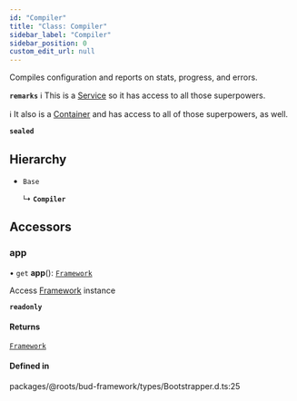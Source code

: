 ```yaml
---
id: "Compiler"
title: "Class: Compiler"
sidebar_label: "Compiler"
sidebar_position: 0
custom_edit_url: null
---
```


Compiles configuration and reports on stats, progress, and errors.

**`remarks`**
ℹ️ This is a [Service](Service.md) so it has access to all those superpowers.

ℹ️ It also is a [Container](Container.md) and has access to all of those superpowers, as well.

**`sealed`**

## Hierarchy

- `Base`

  ↳ **`Compiler`**

## Accessors

### app

• `get` **app**(): [`Framework`](Framework.md)

Access [Framework](Framework.md) instance

**`readonly`**

#### Returns

[`Framework`](Framework.md)

#### Defined in

packages/@roots/bud-framework/types/Bootstrapper.d.ts:25
